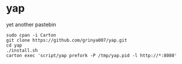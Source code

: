 yap
===

yet another pastebin

    sudo cpan -i Carton
    git clone https://github.com/grinya007/yap.git
    cd yap
    ./install.sh
    carton exec 'script/yap prefork -P /tmp/yap.pid -l http://*:8080'
